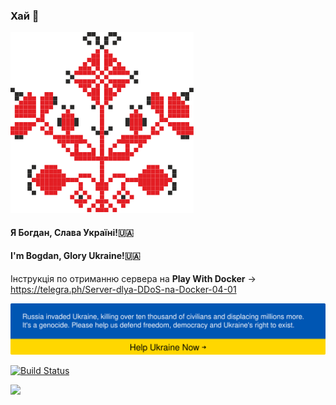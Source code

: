 ### Хай 👋

![](https://raw.githubusercontent.com/BogdanDevUA/Ukraine/main/5.svg)

#### Я Богдан, Слава Україні!:ukraine:

#### I'm Bogdan, Glory Ukraine!:ukraine:

Інструкція по отриманню сервера на **Play With Docker** -> <https://telegra.ph/Server-dlya-DDoS-na-Docker-04-01>

[![SWUbanner](https://raw.githubusercontent.com/vshymanskyy/StandWithUkraine/main/banner2-direct.svg)](https://github.com/vshymanskyy/StandWithUkraine/blob/main/docs/README.md)

[![Build Status](https://github.com/voku/portable-ascii/actions/workflows/ci.yml/badge.svg?branch=master)](https://github.com/voku/portable-ascii/actions)

<img src="https://github-readme-stats.vercel.app/api?username=BogdanDevUA&&show_icons=true&title_color=ffffff&icon_color=bb2acf&text_color=daf7dc&bg_color=151515">
